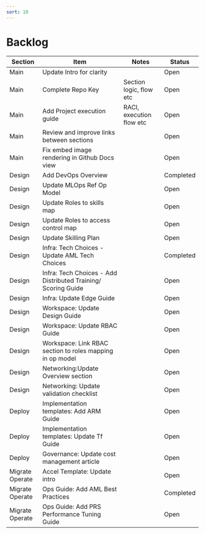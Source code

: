 ```yaml
---
sort: 10
---
```

# Backlog

|Section |Item  |Notes  |Status  |
|---------|---------|---------|---------|
|Main     |Update Intro for clarity         |         |   Open      |
|Main     |Complete Repo Key         | Section logic, flow etc         | Open         |
|Main     | Add Project execution guide        | RACI, execution flow etc         | Open        |
|Main     | Review and improve links between sections        |          | Open        |
|Main     | Fix embed image rendering in Github Docs view        |          | Open        |
|Design     | Add DevOps Overview        |         | Completed        |
|Design     | Update MLOps Ref Op Model        |         |  Open       |
|Design     | Update Roles to skills map        |         |   Open      |
|Design     | Update Roles to access control map        |         |   Open      |
|Design     | Update Skilling Plan        |         |    Open     |
|Design     |  Infra: Tech Choices - Update AML Tech Choices        |         |   Completed     |
|Design     |  Infra: Tech Choices - Add Distributed Training/ Scoring Guide        |         |   Open     |
|Design     |  Infra: Update Edge Guide       |         |  Open       |
|Design    | Workspace: Update Design Guide         |         |   Open      |
|Design    | Workspace: Update RBAC Guide        |         |    Open     |
|Design    | Workspace: Link RBAC section to roles mapping in op model        |         |    Open     |
|Design     |Networking:Update Overview section         |         |   Open      |
|Design     |Networking: Update validation checklist         |         |    Open     |
|Deploy     |Implementation templates: Add ARM Guide         |         |    Open     |
|Deploy     |Implementation templates: Update Tf Guide         |         |    Open     |
|Deploy    |Governance: Update cost management article         |         |    Open     |
|Migrate Operate   | Accel Template: Update intro        |         |    Open     |
|Migrate Operate     |Ops Guide: Add AML Best Practices         |         |    Completed     |
|Migrate Operate    |Ops Guide: Add PRS Performance Tuning Guide         |         |    Open     |